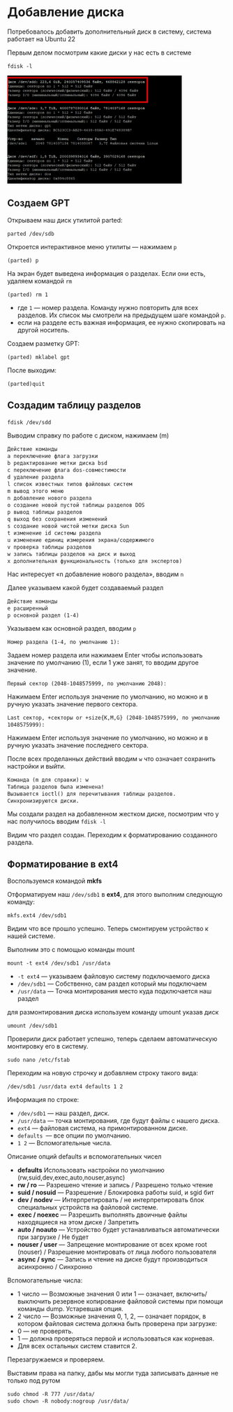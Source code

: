 # Добавление диска

Потребовалось добавить дополнительный диск в систему, система работает на Ubuntu 22

Первым делом посмотрим какие диски у нас есть в системе

```
fdisk -l
```

![](../images/ubuntu/add-disk.png)

## Создаем GPT

Открываем наш диск утилитой parted:

```
parted /dev/sdb
```

Откроется интерактивное меню утилиты — нажимаем `p`

```
(parted) p
```

На экран будет выведена информация о разделах. Если они есть, удаляем командой `rm`

```
(parted) rm 1
```

-   где `1` — номер раздела. Команду нужно повторить для всех разделов. Их список мы смотрели на предыдущем шаге командой `p`.
-   если на разделе есть важная информация, ее нужно скопировать на другой носитель.

Создаем разметку GPT:

```
(parted) mklabel gpt
```

После выходим:

```
(parted)quit
```

## Создадим таблицу разделов

```
fdisk /dev/sdd
```

Выводим справку по работе с диском, нажимаем (m)

```
Действие команды
a переключение флага загрузки
b редактирование метки диска bsd
c переключение флага dos-совместимости
d удаление раздела
l список известных типов файловых систем
m вывод этого меню
n добавление нового раздела
o создание новой пустой таблицы разделов DOS
p вывод таблицы разделов
q выход без сохранения изменений
s создание новой чистой метки диска Sun
t изменение id системы раздела
u изменение единиц измерения экрана/содержимого
v проверка таблицы разделов
w запись таблицы разделов на диск и выход
x дополнительная функциональность (только для экспертов)
```

Нас интересует «n добавление нового раздела», вводим `n`

Далее указываем какой будет создаваемый раздел

```
Действие команды
e расширенный
p основной раздел (1-4)
```

Указываем как основной раздел, вводим `p`

```
Номер раздела (1-4, по умолчанию 1):
```

Задаем номер раздела или нажимаем Enter чтобы использовать значение по умолчанию (1), если 1 уже занят, то вводим другое значение.

```
Первый сектор (2048-1048575999, по умолчанию 2048):
```

Нажимаем Enter используя значение по умолчанию, но можно и в ручную указать значение первого сектора.

```
Last сектор, +секторы or +size{K,M,G} (2048-1048575999, по умолчанию 1048575999):
```

Нажимаем Enter используя значение по умолчанию, но можно и в ручную указать значение последнего сектора.

После всех проделанных действий вводим `w` что означает сохранить настройки и выйти.

```
Команда (m для справки): w
Таблица разделов была изменена!
Вызывается ioctl() для перечитывания таблицы разделов.
Синхронизируются диски.
```

Мы создали раздел на добавленном жестком диске, посмотрим что у нас получилось вводим `fdisk -l`

Видим что раздел создан. Переходим к форматированию созданного раздела.

## Форматирование в ext4

Воспользуемся командой **mkfs**

Отформатируем наш `/dev/sdb1` в **ext4**, для этого выполним следующую команду:

```
mkfs.ext4 /dev/sdb1
```

Видим что все прошло успешно. Теперь смонтируем устройство к нашей системе.

Выполним это с помощью команды mount

```
mount -t ext4 /dev/sdb1 /usr/data
```

-   `-t ext4` — указываем файловую систему подключаемого диска
-   `/dev/sdb1` — Собственно, сам раздел который мы подключаем
-   `/usr/data` — Точка монтирования место куда подключается наш раздел

для размонтирования диска используем команду umount указав диск

```
umount /dev/sdb1
```

Проверили диск работает успешно, теперь сделаем автоматическую монтировку его в систему.

```
sudo nano /etc/fstab
```

Переходим на новую строчку и добавляем строку такого вида:

```
/dev/sdb1 /usr/data ext4 defaults 1 2
```

Информация по строке:

-   `/dev/sdb1` — наш раздел, диск.
-   `/usr/data` — точка монтирования, где будут файлы с нашего диска.
-   `ext4` — файловая система, на примонтированном диске.
-   `defaults `— все опции по умолчанию.
-   `1 2` — Вспомогательные числа.

Описание опций defaults и вспомогательных чисел

-   **defaults** Использовать настройки по умолчанию (rw,suid,dev,exec,auto,nouser,async)
-   **rw / ro** — Разрешено чтение и запись / Разрешено только чтение
-   **suid / nosuid** — Разрешение / Блокировка работы suid, и sgid бит
-   **dev / nodev** — Интерпретировать / не интерпретировать блок специальных устройств на файловой системе.
-   **exec / noexec** — Разрешить выполнять двоичные файлы находящиеся на этом диске / Запретить
-   **auto / noauto** — Устройство будет устанавливаться автоматически при загрузке / Не будет
-   **nouser / user** — Запрещение монтирование от всех кроме root (nouser) / Разрешение монтировать от лица любого пользователя
-   **async / sync** — Запись и чтение на диске будут производиться асинхронно / Синхронно

Вспомогательные числа:

-   1 число — Возможные значения 0 или 1 — означает, включить/выключить резервное копирование файловой системы при помощи команды dump. Устаревшая опция.
-   2 число — Возможные значения 0, 1, 2, — означает порядок, в котором файловая система должна быть проверена при загрузке:
-   0 — не проверять.
-   1 — должна проверяться первой и использоваться как корневая.
-   Для всех остальных систем ставится 2.

Перезагружаемся и проверяем.

Выставим права на папку, дабы мы могли туда записывать данные не только под рутом

```
sudo chmod -R 777 /usr/data/
sudo chown -R nobody:nogroup /usr/data/
```